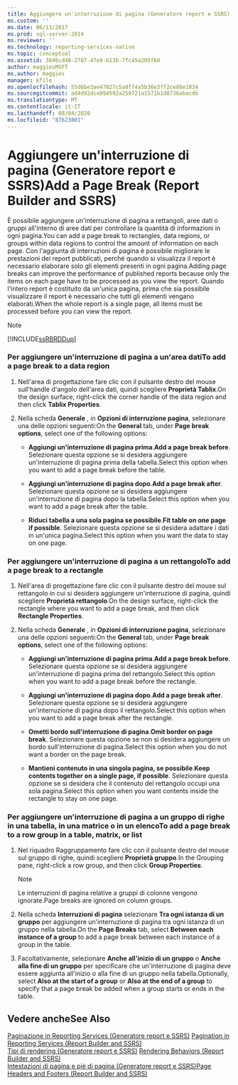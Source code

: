 ```yaml
---
title: Aggiungere un'interruzione di pagina (Generatore report e SSRS) | Microsoft Docs
ms.custom: ''
ms.date: 06/13/2017
ms.prod: sql-server-2014
ms.reviewer: ''
ms.technology: reporting-services-native
ms.topic: conceptual
ms.assetid: 3846cd48-2787-47e9-b13b-7fc45a205f68
author: maggiesMSFT
ms.author: maggies
manager: kfile
ms.openlocfilehash: 55d6be3ae47827c5a8ff4a5b36e3ff2ce80e1034
ms.sourcegitcommit: ad4d92dce894592a259721a1571b1d8736abacdb
ms.translationtype: MT
ms.contentlocale: it-IT
ms.lasthandoff: 08/04/2020
ms.locfileid: "87623801"
---
```

# <a name="add-a-page-break-report-builder-and-ssrs"></a><span data-ttu-id="bdd54-102">Aggiungere un'interruzione di pagina (Generatore report e SSRS)</span><span class="sxs-lookup"><span data-stu-id="bdd54-102">Add a Page Break (Report Builder and SSRS)</span></span>
  <span data-ttu-id="bdd54-103">È possibile aggiungere un'interruzione di pagina a rettangoli, aree dati o gruppi all'interno di aree dati per controllare la quantità di informazioni in ogni pagina.</span><span class="sxs-lookup"><span data-stu-id="bdd54-103">You can add a page break to rectangles, data regions, or groups within data regions to control the amount of information on each page.</span></span> <span data-ttu-id="bdd54-104">Con l'aggiunta di interruzioni di pagina è possibile migliorare le prestazioni dei report pubblicati, perché quando si visualizza il report è necessario elaborare solo gli elementi presenti in ogni pagina.</span><span class="sxs-lookup"><span data-stu-id="bdd54-104">Adding page breaks can improve the performance of published reports because only the items on each page have to be processed as you view the report.</span></span> <span data-ttu-id="bdd54-105">Quando l'intero report è costituito da un'unica pagina, prima che sia possibile visualizzare il report è necessario che tutti gli elementi vengano elaborati.</span><span class="sxs-lookup"><span data-stu-id="bdd54-105">When the whole report is a single page, all items must be processed before you can view the report.</span></span>  
  
> [!NOTE]  
>  [!INCLUDE[ssRBRDDup](../../includes/ssrbrddup-md.md)]  
  
### <a name="to-add-a-page-break-to-a-data-region"></a><span data-ttu-id="bdd54-106">Per aggiungere un'interruzione di pagina a un'area dati</span><span class="sxs-lookup"><span data-stu-id="bdd54-106">To add a page break to a data region</span></span>  
  
1.  <span data-ttu-id="bdd54-107">Nell'area di progettazione fare clic con il pulsante destro del mouse sull'handle d'angolo dell'area dati, quindi scegliere **Proprietà Tablix**.</span><span class="sxs-lookup"><span data-stu-id="bdd54-107">On the design surface, right-click the corner handle of the data region and then click **Tablix Properties**.</span></span>  
  
2.  <span data-ttu-id="bdd54-108">Nella scheda **Generale** , in **Opzioni di interruzione pagina**, selezionare una delle opzioni seguenti:</span><span class="sxs-lookup"><span data-stu-id="bdd54-108">On the **General** tab, under **Page break options**, select one of the following options:</span></span>  
  
    -   <span data-ttu-id="bdd54-109">**Aggiungi un'interruzione di pagina prima**.</span><span class="sxs-lookup"><span data-stu-id="bdd54-109">**Add a page break before**.</span></span> <span data-ttu-id="bdd54-110">Selezionare questa opzione se si desidera aggiungere un'interruzione di pagina prima della tabella.</span><span class="sxs-lookup"><span data-stu-id="bdd54-110">Select this option when you want to add a page break before the table.</span></span>  
  
    -   <span data-ttu-id="bdd54-111">**Aggiungi un'interruzione di pagina dopo**.</span><span class="sxs-lookup"><span data-stu-id="bdd54-111">**Add a page break after**.</span></span> <span data-ttu-id="bdd54-112">Selezionare questa opzione se si desidera aggiungere un'interruzione di pagina dopo la tabella.</span><span class="sxs-lookup"><span data-stu-id="bdd54-112">Select this option when you want to add a page break after the table.</span></span>  
  
    -   <span data-ttu-id="bdd54-113">**Riduci tabella a una sola pagina se possibile**.</span><span class="sxs-lookup"><span data-stu-id="bdd54-113">**Fit table on one page if possible**.</span></span> <span data-ttu-id="bdd54-114">Selezionare questa opzione se si desidera adattare i dati in un'unica pagina.</span><span class="sxs-lookup"><span data-stu-id="bdd54-114">Select this option when you want the data to stay on one page.</span></span>  
  
### <a name="to-add-a-page-break-to-a-rectangle"></a><span data-ttu-id="bdd54-115">Per aggiungere un'interruzione di pagina a un rettangolo</span><span class="sxs-lookup"><span data-stu-id="bdd54-115">To add a page break to a rectangle</span></span>  
  
1.  <span data-ttu-id="bdd54-116">Nell'area di progettazione fare clic con il pulsante destro del mouse sul rettangolo in cui si desidera aggiungere un'interruzione di pagina, quindi scegliere **Proprietà rettangolo**.</span><span class="sxs-lookup"><span data-stu-id="bdd54-116">On the design surface, right-click the rectangle where you want to add a page break, and then click **Rectangle Properties**.</span></span>  
  
2.  <span data-ttu-id="bdd54-117">Nella scheda **Generale** , in **Opzioni di interruzione pagina**, selezionare una delle opzioni seguenti:</span><span class="sxs-lookup"><span data-stu-id="bdd54-117">On the **General** tab, under **Page break options**, select one of the following options:</span></span>  
  
    -   <span data-ttu-id="bdd54-118">**Aggiungi un'interruzione di pagina prima**.</span><span class="sxs-lookup"><span data-stu-id="bdd54-118">**Add a page break before**.</span></span> <span data-ttu-id="bdd54-119">Selezionare questa opzione se si desidera aggiungere un'interruzione di pagina prima del rettangolo.</span><span class="sxs-lookup"><span data-stu-id="bdd54-119">Select this option when you want to add a page break before the rectangle.</span></span>  
  
    -   <span data-ttu-id="bdd54-120">**Aggiungi un'interruzione di pagina dopo**.</span><span class="sxs-lookup"><span data-stu-id="bdd54-120">**Add a page break after**.</span></span> <span data-ttu-id="bdd54-121">Selezionare questa opzione se si desidera aggiungere un'interruzione di pagina dopo il rettangolo.</span><span class="sxs-lookup"><span data-stu-id="bdd54-121">Select this option when you want to add a page break after the rectangle.</span></span>  
  
    -   <span data-ttu-id="bdd54-122">**Ometti bordo sull'interruzione di pagina**.</span><span class="sxs-lookup"><span data-stu-id="bdd54-122">**Omit border on page break**.</span></span> <span data-ttu-id="bdd54-123">Selezionare questa opzione se non si desidera aggiungere un bordo sull'interruzione di pagina.</span><span class="sxs-lookup"><span data-stu-id="bdd54-123">Select this option when you do not want a border on the page break.</span></span>  
  
    -   <span data-ttu-id="bdd54-124">**Mantieni contenuto in una singola pagina, se possibile**.</span><span class="sxs-lookup"><span data-stu-id="bdd54-124">**Keep contents together on a single page, if possible**.</span></span> <span data-ttu-id="bdd54-125">Selezionare questa opzione se si desidera che il contenuto del rettangolo occupi una sola pagina.</span><span class="sxs-lookup"><span data-stu-id="bdd54-125">Select this option when you want contents inside the rectangle to stay on one page.</span></span>  
  
### <a name="to-add-a-page-break-to-a-row-group-in-a-table-matrix-or-list"></a><span data-ttu-id="bdd54-126">Per aggiungere un'interruzione di pagina a un gruppo di righe in una tabella, in una matrice o in un elenco</span><span class="sxs-lookup"><span data-stu-id="bdd54-126">To add a page break to a row group in a table, matrix, or list</span></span>  
  
1.  <span data-ttu-id="bdd54-127">Nel riquadro Raggruppamento fare clic con il pulsante destro del mouse sul gruppo di righe, quindi scegliere **Proprietà gruppo**.</span><span class="sxs-lookup"><span data-stu-id="bdd54-127">In the Grouping pane, right-click a row group, and then click **Group Properties**.</span></span>  
  
    > [!NOTE]  
    >  <span data-ttu-id="bdd54-128">Le interruzioni di pagina relative a gruppi di colonne vengono ignorate.</span><span class="sxs-lookup"><span data-stu-id="bdd54-128">Page breaks are ignored on column groups.</span></span>  
  
2.  <span data-ttu-id="bdd54-129">Nella scheda **Interruzioni di pagina** selezionare **Tra ogni istanza di un gruppo** per aggiungere un'interruzione di pagina tra ogni istanza di un gruppo nella tabella.</span><span class="sxs-lookup"><span data-stu-id="bdd54-129">On the **Page Breaks** tab, select **Between each instance of a group** to add a page break between each instance of a group in the table.</span></span>  
  
3.  <span data-ttu-id="bdd54-130">Facoltativamente, selezionare **Anche all'inizio di un gruppo** o **Anche alla fine di un gruppo** per specificare che un'interruzione di pagina deve essere aggiunta all'inizio o alla fine di un gruppo nella tabella.</span><span class="sxs-lookup"><span data-stu-id="bdd54-130">Optionally, select **Also at the start of a group** or **Also at the end of a group** to specify that a page break be added when a group starts or ends in the table.</span></span>  
  
## <a name="see-also"></a><span data-ttu-id="bdd54-131">Vedere anche</span><span class="sxs-lookup"><span data-stu-id="bdd54-131">See Also</span></span>  
 <span data-ttu-id="bdd54-132">[Paginazione in Reporting Services &#40;Generatore report e SSRS&#41;](pagination-in-reporting-services-report-builder-and-ssrs.md) </span><span class="sxs-lookup"><span data-stu-id="bdd54-132">[Pagination in Reporting Services &#40;Report Builder  and SSRS&#41;](pagination-in-reporting-services-report-builder-and-ssrs.md) </span></span>  
 <span data-ttu-id="bdd54-133">[Tipi di rendering &#40;Generatore report e SSRS&#41;](rendering-behaviors-report-builder-and-ssrs.md) </span><span class="sxs-lookup"><span data-stu-id="bdd54-133">[Rendering Behaviors &#40;Report Builder  and SSRS&#41;](rendering-behaviors-report-builder-and-ssrs.md) </span></span>  
 [<span data-ttu-id="bdd54-134">Intestazioni di pagina e piè di pagina &#40;Generatore report e SSRS&#41;</span><span class="sxs-lookup"><span data-stu-id="bdd54-134">Page Headers and Footers &#40;Report Builder and SSRS&#41;</span></span>](page-headers-and-footers-report-builder-and-ssrs.md)  
  
  
